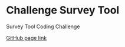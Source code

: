 # Challenge Survey Tool
Survey Tool Coding Challenge

[GitHub page link](https://mithipster.github.io/challenge_survey/)
